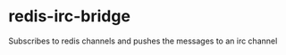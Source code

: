 redis-irc-bridge
================

Subscribes to redis channels and pushes the messages to an irc channel